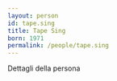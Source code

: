 ```yaml
---
layout: person
id: tape.sing
title: Tape Sing
born: 1971
permalink: /people/tape.sing
---
```


Dettagli della persona 